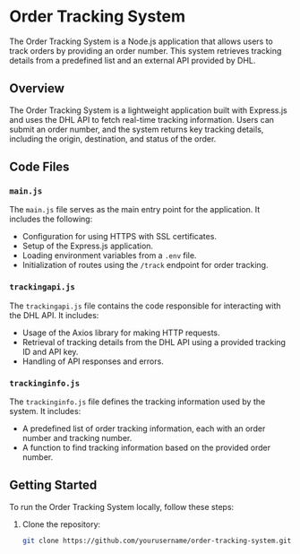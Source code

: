 
# Order Tracking System

The Order Tracking System is a Node.js application that allows users to track orders by providing an order number. This system retrieves tracking details from a predefined list and an external API provided by DHL.

## Overview

The Order Tracking System is a lightweight application built with Express.js and uses the DHL API to fetch real-time tracking information. Users can submit an order number, and the system returns key tracking details, including the origin, destination, and status of the order.

## Code Files

### `main.js`

The `main.js` file serves as the main entry point for the application. It includes the following:

- Configuration for using HTTPS with SSL certificates.
- Setup of the Express.js application.
- Loading environment variables from a `.env` file.
- Initialization of routes using the `/track` endpoint for order tracking.

### `trackingapi.js`

The `trackingapi.js` file contains the code responsible for interacting with the DHL API. It includes:

- Usage of the Axios library for making HTTP requests.
- Retrieval of tracking details from the DHL API using a provided tracking ID and API key.
- Handling of API responses and errors.

### `trackinginfo.js`

The `trackinginfo.js` file defines the tracking information used by the system. It includes:

- A predefined list of order tracking information, each with an order number and tracking number.
- A function to find tracking information based on the provided order number.

## Getting Started

To run the Order Tracking System locally, follow these steps:

1. Clone the repository:

   ```bash
   git clone https://github.com/yourusername/order-tracking-system.git
